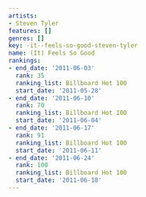 ```yaml
---
artists:
- Steven Tyler
features: []
genres: []
key: -it--feels-so-good-steven-tyler
name: (It) Feels So Good
rankings:
- end_date: '2011-06-03'
  rank: 35
  ranking_list: Billboard Hot 100
  start_date: '2011-05-28'
- end_date: '2011-06-10'
  rank: 70
  ranking_list: Billboard Hot 100
  start_date: '2011-06-04'
- end_date: '2011-06-17'
  rank: 91
  ranking_list: Billboard Hot 100
  start_date: '2011-06-11'
- end_date: '2011-06-24'
  rank: 100
  ranking_list: Billboard Hot 100
  start_date: '2011-06-18'
---
```


